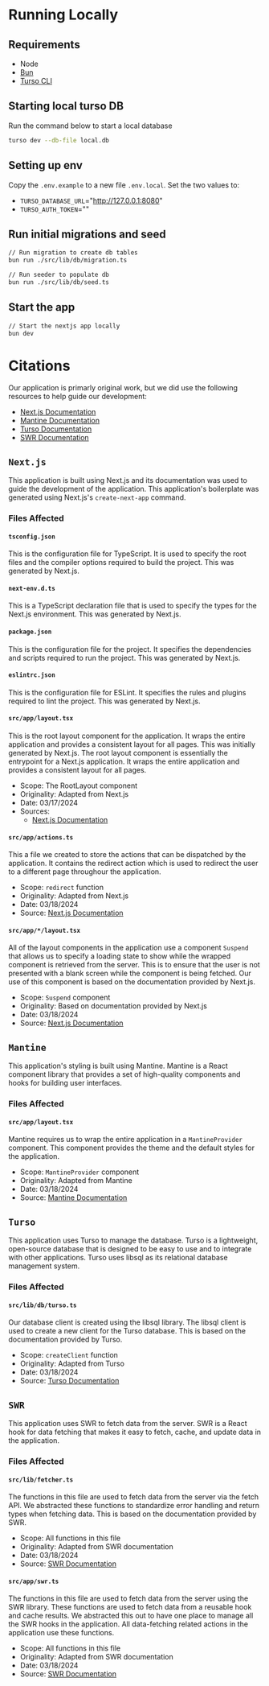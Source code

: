 # Running Locally

## Requirements

-   Node
-   [Bun](https://bun.sh/)
-   [Turso CLI](https://docs.turso.tech/cli/introduction)

## Starting local turso DB

Run the command below to start a local database

```bash
turso dev --db-file local.db
```

## Setting up env

Copy the `.env.example` to a new file `.env.local`. Set the two values to:

-   `TURSO_DATABASE_URL`="http://127.0.0.1:8080"
-   `TURSO_AUTH_TOKEN`=""

## Run initial migrations and seed

```bash
// Run migration to create db tables
bun run ./src/lib/db/migration.ts

// Run seeder to populate db
bun run ./src/lib/db/seed.ts
```

## Start the app

```bash
// Start the nextjs app locally
bun dev
```

# Citations

Our application is primarly original work, but we did use the following resources to help guide our development:

-   [Next.js Documentation](https://nextjs.org/docs)
-   [Mantine Documentation](https://mantine.dev/getting-started)
-   [Turso Documentation](https://docs.turso.tech/sdk/introduction)
-   [SWR Documentation](https://swr.vercel.app/docs/getting-started)

## `Next.js`

This application is built using Next.js and its documentation was used to guide the development of the application.
This application's boilerplate was generated using Next.js's `create-next-app` command.

### Files Affected

#### `tsconfig.json`

This is the configuration file for TypeScript. It is used to specify the root files and the compiler options required to build the project. This was generated by Next.js.

#### `next-env.d.ts`

This is a TypeScript declaration file that is used to specify the types for the Next.js environment. This was generated by Next.js.

#### `package.json`

This is the configuration file for the project. It specifies the dependencies and scripts required to run the project. This was generated by Next.js.

#### `eslintrc.json`

This is the configuration file for ESLint. It specifies the rules and plugins required to lint the project. This was generated by Next.js.

#### `src/app/layout.tsx`

This is the root layout component for the application. It wraps the entire application and provides a consistent layout for all pages. This was initially generated by Next.js.
The root layout component is essentially the entrypoint for a Next.js application. It wraps the entire application and provides a consistent layout for all pages.

-   Scope: The RootLayout component
-   Originality: Adapted from Next.js
-   Date: 03/17/2024
-   Sources:
    -   [Next.js Documentation](https://nextjs.org/docs/getting-started-installation)

#### `src/app/actions.ts`

This a file we created to store the actions that can be dispatched by the application. It contains the redirect action which is used to redirect the user to a different page throughour the application.

-   Scope: `redirect` function
-   Originality: Adapted from Next.js
-   Date: 03/18/2024
-   Source: [Next.js Documentation](https://nextjs.org/docs/api-reference/next/navigation/redirect)

#### `src/app/*/layout.tsx`

All of the layout components in the application use a component `Suspend` that allows us to specify a loading state to show while the wrapped component is retrieved from the server.
This is to ensure that the user is not presented with a blank screen while the component is being fetched.
Our use of this component is based on the documentation provided by Next.js.

-   Scope: `Suspend` component
-   Originality: Based on documentation provided by Next.js
-   Date: 03/18/2024
-   Source: [Next.js Documentation](https://nextjs.org/docs/app/building-your-application/routing/loading-ui-and-streaming)

## `Mantine`

This application's styling is built using Mantine. Mantine is a React component library that provides a set of high-quality components and hooks for building user interfaces.

### Files Affected

#### `src/app/layout.tsx`

Mantine requires us to wrap the entire application in a `MantineProvider` component. This component provides the theme and the default styles for the application.

-   Scope: `MantineProvider` component
-   Originality: Adapted from Mantine
-   Date: 03/18/2024
-   Source: [Mantine Documentation](https://mantine.dev/getting-started)

## `Turso`

This application uses Turso to manage the database. Turso is a lightweight, open-source database that is designed to be easy to use and to integrate with other applications.
Turso uses libsql as its relational database management system.

### Files Affected

#### `src/lib/db/turso.ts`

Our database client is created using the libsql library. The libsql client is used to create a new client for the Turso database.
This is based on the documentation provided by Turso.

-   Scope: `createClient` function
-   Originality: Adapted from Turso
-   Date: 03/18/2024
-   Source: [Turso Documentation](https://docs.turso.tech/sdk/ts/quickstart)

## `SWR`

This application uses SWR to fetch data from the server. SWR is a React hook for data fetching that makes it easy to fetch, cache, and update data in the application.

### Files Affected

#### `src/lib/fetcher.ts`

The functions in this file are used to fetch data from the server via the fetch API.
We abstracted these functions to standardize error handling and return types when fetching data.
This is based on the documentation provided by SWR.

-   Scope: All functions in this file
-   Originality: Adapted from SWR documentation
-   Date: 03/18/2024
-   Source: [SWR Documentation](https://swr.vercel.app/docs/data-fetching)

#### `src/app/swr.ts`

The functions in this file are used to fetch data from the server using the SWR library. These functions are used to fetch data from a reusable hook and cache results.
We abstracted this out to have one place to manage all the SWR hooks in the application.
All data-fetching related actions in the application use these functions.

-   Scope: All functions in this file
-   Originality: Adapted from SWR documentation
-   Date: 03/18/2024
-   Source: [SWR Documentation](https://swr.vercel.app/docs/data-fetching)
